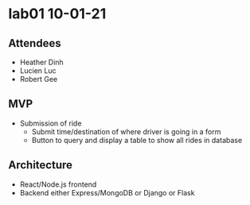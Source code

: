 # lab01 10-01-21

## Attendees
* Heather Dinh
* Lucien Luc
* Robert Gee

## MVP
* Submission of ride
	* Submit time/destination of where driver is going in a form
	* Button to query and display a table to show all rides in database

## Architecture
* React/Node.js frontend
* Backend either Express/MongoDB or Django or Flask


